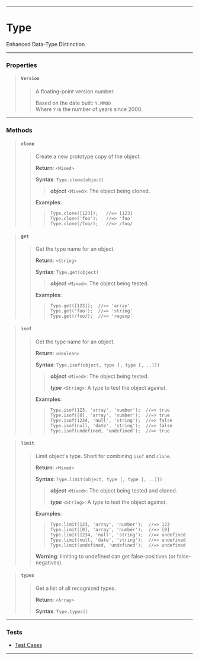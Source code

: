 ----

# Type #

Enhanced Data-Type Distinction

----

### Properties ###

> #### `Version` ####
>  
> > A floating-point version number.  
> >  
> > Based on the date built: `Y.MMDD`  
> > Where `Y` is the number of years since 2000.

----

### Methods ###

> #### `clone` ####
>  
> > Create a new prototype copy of the object.  
> >  
> > **Return**: `<Mixed>`  
> >   
> > **Syntax**: `Type.clone(object)`  
> >   
> > > **_object_** `<Mixed>`: The object being cloned.  
> >  
> > **Examples**:  
> >  
> > > `Type.clone([123]);   //=> [123]`  
> > > `Type.clone('foo');   //=> 'foo'`  
> > > `Type.clone(/foo/);   //=> /foo/`  

> #### `get` ####
>  
> > Get the type name for an object.  
> >  
> > **Return**: `<String>`  
> >   
> > **Syntax**: `Type.get(object)`  
> >   
> > > **_object_** `<Mixed>`: The object being tested.  
> >  
> > **Examples**:  
> >  
> > > `Type.get([123]);  //=> 'array'`  
> > > `Type.get('foo');  //=> 'string'`  
> > > `Type.get(/foo/);  //=> 'regexp'`  

> #### `isof` ####
>  
> > Get the type name for an object.  
> >  
> > **Return**: `<Boolean>`  
> >   
> > **Syntax**: `Type.isof(object, type [, type [, ..]])`  
> >   
> > > **_object_** `<Mixed>`: The object being tested.  
> > >  
> > > **_type_** `<String>`: A type to test the object against.
> >  
> > **Examples**:  
> >  
> > > `Type.isof(123, 'array', 'number');  //=> true`  
> > > `Type.isof([0], 'array', 'number');  //=> true`  
> > > `Type.isof(1234, 'null', 'string');  //=> false`  
> > > `Type.isof(null, 'date', 'string');  //=> false`  
> > > `Type.isof(undefined, 'undefined');  //=> true`  

> #### `limit` ####
>  
> > Limit object's type. Short for combining `isof` and `clone`.  
> >  
> > **Return**: `<Mixed>`  
> >   
> > **Syntax**: `Type.limit(object, type [, type [, ..]])`  
> >   
> > > **_object_** `<Mixed>`: The object being tested and cloned.  
> > >  
> > > **_type_** `<String>`: A type to test the object against.
> >  
> > **Examples**:  
> >  
> > > `Type.limit(123, 'array', 'number');  //=> 123`  
> > > `Type.limit([0], 'array', 'number');  //=> [0]`  
> > > `Type.limit(1234, 'null', 'string');  //=> undefined `  
> > > `Type.limit(null, 'date', 'string');  //=> undefined `  
> > > `Type.limit(undefined, 'undefined');  //=> undefined`  
> >  
> > **Warning**: limiting to undefined can get false-positives (or false-negatives).  

> #### `types` ####
>  
> > Get a list of all recognized types.  
> >  
> > **Return**: `<Array>`  
> >   
> > **Syntax**: `Type.types()`  

----

### Tests ###

 * [Test Cases](../test/type.html)

----
